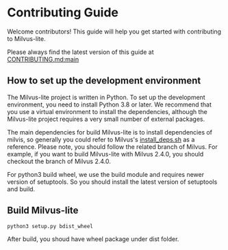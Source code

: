 # Contributing Guide

Welcome contributors! This guide will help you get started with contributing to Milvus-lite.

Please always find the latest version of this guide at [CONTRIBUTING.md:main](https://github.com/milvus-io/milvus-lite/blob/main/CONTRIBUTING.md)

## How to set up the development environment
The Milvus-lite project is written in Python. To set up the development environment, you need to install Python 3.8 or later. We recommend that you use a virtual environment to install the dependencies, although the Milvus-lite project requires a very small number of external packages.

The main dependencies for build Milvus-lite is to install dependencies of milvis, so generally you could refer to Milvus's [install_deps.sh](https://github.com/milvus-io/milvus/blob/master/scripts/install_deps.sh) as a reference. Please note, you should follow the related branch of Milvus. For example, if you want to build Milvus-lite with Milvus 2.4.0, you should checkout the branch of Milvus 2.4.0.

For python3 build wheel, we use the build module and requires newer version of setuptools. So you should install the latest version of setuptools and build.

## Build Milvus-lite
```bash
python3 setup.py bdist_wheel
```

After build, you shoud have wheel package under dist folder.
